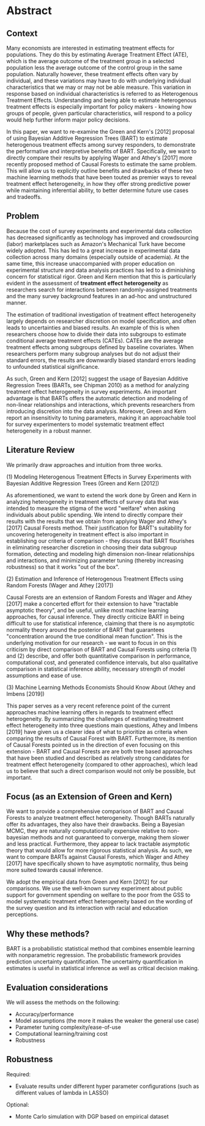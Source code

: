 # Abstract

## Context

Many economists are interested in estimating treatment effects for populations. They do this by estimating Average Treatment Effect (ATE), which is the average outcome of the treatment group in a selected population less the average outcome of the control group in the same population. Naturally however, these treatment effects often vary by individual, and these variations may have to do with underlying individual characteristics that we may or may not be able measure. This variation in response based on individual characteristics is referred to as Heterogenous Treatment Effects. Understanding and being able to estimate heterogenous treatment effects is especially important for policy makers - knowing how groups of people, given particular characteristics, will respond to a policy would help further inform major policy decisions.

In this paper, we want to re-examine the Green and Kern's [2012] proposal of using Bayesian Additive Regression Trees (BART) to estimate heterogenous treatment effects among survey responders, to demonstrate the performative and interpretive benefits of BART. Specifically, we want to directly compare their results by applying Wager and Athey's [2017] more recently proposed method of Causal Forests to estimate the same problem. This will allow us to explicitly outline benefits and drawbacks of these two machine learning methods that have been touted as premier ways to reveal treatment effect heterogeneity, in how they offer strong predictive power while maintaining inferential ability, to better determine future use cases and tradeoffs.

## Problem

Because the cost of survey experiments and experimental data collection has decreased significantly as technology has improved and crowdsourcing (labor) marketplaces such as Amazon's Mechanical Turk have become widely adopted. This has led to a great increase in experimental data collection across many domains (especially outside of academia). At the same time, this increase unaccompanied with proper education on experimental structure and data analysis practices has led to a diminishing concern for statistical rigor. Green and Kern mention that this is particularly evident in the assessment of **treatment effect heterogeneity** as researchers search for interactions between randomly-assigned treatments and the many survey background features in an ad-hoc and unstructured manner. 

The estimation of traditional investigation of treatment effect heterogeneity largely depends on researcher discretion on model specification, and often leads to uncertainties and biased results. An example of this is when researchers choose how to divide their data into subgroups to estimate conditional average treatment effects (CATEs). CATEs are the average treatment effects among subgroups defined by baseline covariates. When researchers perform many subgroup analyses but do not adjust their standard errors, the results are downwardly biased standard errors leading to unfounded statistical significance.

As such, Green and Kern [2012] suggest the usage of Bayesian Additive Regression Trees (BARTs, see Chipman 2010) as a method for analyzing treatment effect heterogeneity in survey experiments. An important advantage is that BARTs offers the automatic detection and modeling of non-linear relationships and interactions, which prevents researchers from introducing discretion into the data analysis. Moreover, Green and Kern report an insensitivity to tuning parameters, making it an approachable tool for survey experimenters to model systematic treatment effect heterogeneity in a robust manner.

## Literature Review

We primarily draw approaches and intuition from three works.

(1) Modeling Heterogenous Treatment Effects in Survey Experiments with Bayesian Additive Regression Trees (Green and Kern [2012])

As aforementioned, we want to extend the work done by Green and Kern in analyzing heterogeneity in treatment effects of survey data that was intended to measure the stigma of the word "welfare" when asking individuals about public spending. We intend to directly compare their results with the results that we obtain from applying Wager and Athey's [2017] Causal Forests method. Their justification for BART's suitability for uncovering heterogeneity in treatment effect is also important in establishing our criteria of comparison - they discuss that BART flourishes in eliminating researcher discretion in choosing their data subgroup formation, detecting and modeling high dimension non-linear relationships and interactions, and minimizing parameter tuning (thereby increasing robustness) so that it works "out of the box".   

(2) Estimation and Inference of Heterogenous Treatment Effects using Random Forests (Wager and Athey [2017])

Causal Forests are an extension of Random Forests and Wager and Athey [2017] make a concerted effort for their extension to have "tractable asymptotic theory", and be useful, unlike most machine learning approaches, for causal inference. They directly criticize BART in being difficult to use for statistical inference, claiming that there is no asymptotic normality theory around the posterior of BART that guarantees "concentration around the true conditional mean function". This is the underlying motivation for our research - we want to focus in on this criticism by direct comparison of BART and Causal Forests using criteria (1) and (2) describe, and offer both quantitative comparison in performance, computational cost, and generated confidence intervals, but also qualitative comparison in statistical inference ability, necessary strength of model assumptions and ease of use.

(3) Machine Learning Methods Economists Should Know About (Athey and Imbens [2019])

This paper serves as a very recent reference point of the current approaches machine learning offers in regards to treatment effect heterogeneity. By summarizing the challenges of estimating treatment effect heterogeneity into three questions main questions, Athey and Imbens [2019] have given us a clearer idea of what to prioritize as criteria when comparing the results of Causal Forest with BART. Furthermore, its mention of Causal Forests pointed us in the direction of even focusing on this extension - BART and Causal Forests are are both tree based approaches that have been studied and described as relatively strong candidates for treatment effect heterogeneity (compared to other approaches), which lead us to believe that such a direct comparison would not only be possible, but important.

## Focus (as an Extension of Green and Kern)

We want to provide a comprehensive comparison of BART and Causal Forests to analyze treatment effect heterogeneity. Though BARTs naturally offer its advantages, they also have their drawbacks. Being a Bayesian MCMC, they are naturally computationally expensive relative to non-bayesian methods and not guaranteed to converge, making them slower and less practical. Furthermore, they appear to lack tractable asymptotic theory that would allow for more rigorous statistical analysis. As such, we want to compare BARTs against Causal Forests, which Wager and Athey [2017] have specifically shown to have asymptotic normality, thus being more suited towards causal inference.

We adopt the empirical data from Green and Kern [2012] for our comparisons. We use the well-known survey experiment about public support for government spending on welfare to the poor from the GSS to model systematic treatment effect heterogeneity based on the wording of the survey question and its interaction with racial and education perceptions.

## Why these methods?

BART is a probabilistic statistical method that combines ensemble learning with nonparametric regression. The probabilistic framework provides prediction uncertainty quantification. The uncertainty quantification in estimates is useful in statistical inference as well as critical decision making.

## Evaluation considerations

We will assess the methods on the following:
- Accuracy/performance
- Model assumptions (the more it makes the weaker the general use case)
- Parameter tuning complexity/ease-of-use
- Computational learning/training cost
- Robustness

## Robustness

Required:
- Evaluate results under different hyper parameter configurations (such as different values of lambda in LASSO)

Optional:
- Monte Carlo simulation with DGP based on empirical dataset

